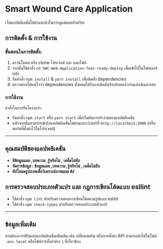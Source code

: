 # Smart Wound Care Application
เว็บแอปพลิเคชันให้คำแนะนำในการดูแลแผลอัจฉริยะ

## การติดตั้ง & การใช้งาน

### ขั้นตอนในการติดตั้ง:

1. ดาวน์โหลด หรือ clone โปรเจกต์ และ แตกไฟล์
2. จากนั้นใช้คำสั่ง `cd SWC-Web-Application-feat-ready-deploy` เพื่อเข้าไปในโฟลเดอร์หลัก
3. รันคำสั่ง `npm install` & `yarn install` เพื่อติดตั้ง dependencies
4. ตรวจสอบให้แน่ใจว่า dependencies ทั้งหมดได้รับการติดตั้งเรียบร้อยแล้วก่อนดำเนินการต่อ

### การใช้งาน

คำสั่งในการรันโครงการ:

- รันคำสั่ง `npm start` หรือ `yarn start` เพื่อเริ่มต้นการทำงานของแอปพลิเคชัน
- หลังจากนั้นสามารถเข้าถึงแอปพลิเคชันได้ผ่านเบราว์เซอร์ที่ `http://localhost:3900` (หรือพอร์ตที่ตั้งค่าไว้ในโปรเจกต์)

---

## คุณสมบัติของแอปพลิเคชัน

- **มีข้อมูลแผล ,บทความ ,รู้หริอไม่ , เคล็ดไม่ลับ** 
- **จัดการข้อมูล : ข้อมูลแผล ,บทความ ,รู้หริอไม่ , เคล็ดไม่ลับ**
- **อัปโหลดรูปภาพเพื่อวิเคราะห์ภาพแผล AI**

## การตรวจสอบประเภทตัวแปร และ กฏการเขียนโค้ดแบบ esllint

- ใช้คำสั่ง `npm lint` สำหรับตรวจสอบการเขียนโค้ดตามรูปแบบ eslint
- ใช้คำสั่ง `npm check-types` สำหรับตรวจสอบประเภทตัวแปร
---

## ข้อมูลเพิ่มเติม

หากต้องการปรับแต่งแอปพลิเคชันเพิ่มเติม เช่น เปลี่ยนพอร์ต หรือการตั้งค่า API สามารถทำได้ในไฟล์ `.env.local` หรือไฟล์การตั้งค่าต่าง ๆ ที่เกี่ยวข้อง
